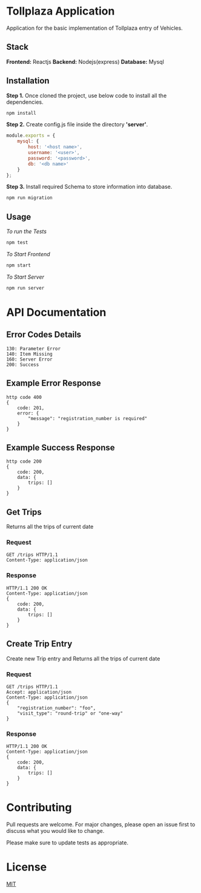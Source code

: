 # Tollplaza Application

Application for the basic implementation of Tollplaza entry of Vehicles.

## Stack

**Frontend:** Reactjs
**Backend:** Nodejs(express)
**Database:** Mysql

## Installation

**Step 1.** Once cloned the project, use below code to install all the dependencies.

```bash
npm install
```

**Step 2.** Create config.js file inside the directory **'server'**.

```Javascript
module.exports = {
    mysql: {
        host: '<host name>',
        username: '<user>',
        password: '<password>',
        db: '<db name>'
    }
};
```

**Step 3.** Install required Schema to store information into database.

```bash
npm run migration
```

## Usage

*To run the Tests* 
```bash
npm test
```

*To Start Frontend*
```bash
npm start
```

*To Start Server*
```bash
npm run server
```

# API Documentation

## Error Codes Details

```
130: Parameter Error
140: Item Missing
160: Server Error
200: Success
```

## Example Error Response

```
http code 400
{ 
    code: 201,
    error: {
        "message": "registration_number is required"
    }
}
```

## Example Success Response

```
http code 200
{ 
    code: 200,
    data: {
        trips: []
    }
}
```

## Get Trips

Returns all the trips of current date

### Request
```
GET /trips HTTP/1.1
Content-Type: application/json
```

### Response
```
HTTP/1.1 200 OK
Content-Type: application/json
{ 
    code: 200,
    data: {
        trips: []
    }
}
```

## Create Trip Entry

Create new Trip entry and Returns all the trips of current date

### Request
```
GET /trips HTTP/1.1
Accept: application/json
Content-Type: application/json
{
    "registration_number": "foo",
    "visit_type": "round-trip" or "one-way" 
}
```

### Response
```
HTTP/1.1 200 OK
Content-Type: application/json
{ 
    code: 200,
    data: {
        trips: []
    }
}
```

# Contributing
Pull requests are welcome. For major changes, please open an issue first to discuss what you would like to change.

Please make sure to update tests as appropriate.

# License
[MIT](https://choosealicense.com/licenses/mit/)